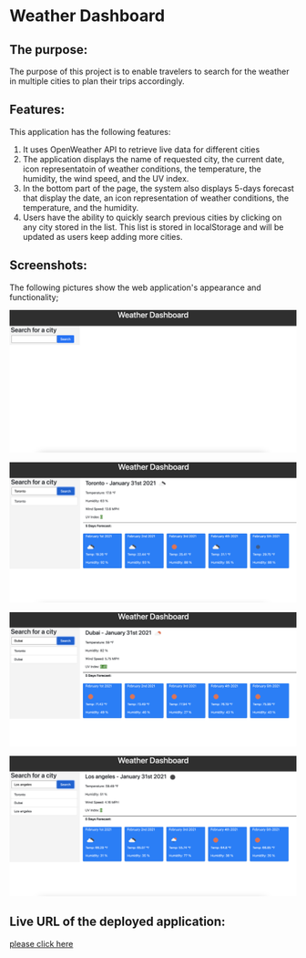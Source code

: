 # Weather Dashboard

## The purpose:

The purpose of this project is to enable travelers to search for the weather in multiple cities to plan their trips accordingly.

## Features:

This application has the following features:

1. It uses OpenWeather API to retrieve live data for different cities
2. The application displays the name of requested city, the current date, icon representatoin of weather conditions, the temperature, the humidity, the wind speed, and the UV index.
3. In the bottom part of the page, the system also displays 5-days forecast that display the date, an icon representation of weather conditions, the temperature, and the humidity.
4. Users have the ability to quickly search previous cities by clicking on any city stored in the list. This list is stored in localStorage and will be updated as users keep adding more cities.

## Screenshots:

The following pictures show the web application's appearance and functionality;

![Default screen of the application showing no data for a city](/Assets/default-page.png)

![Screen shows the result of weather in the city of Toronto after user entered one city only](/Assets/result-page-toronto.png)

![Screen shows the result of weather and 5-days forecast in Dubai and list of two cities; Toronto and Dubai](/Assets/result-page-dubai.png)

![Screen shows the result of weather and 5-days forecast in Los Angeles and list of three cities; Toronto, Dubai, and Los Angeles](/Assets/result-page-los_angeles.png)

## Live URL of the deployed application:

[please click here](https://faisalsnour.github.io/WeatherDashboard/)
